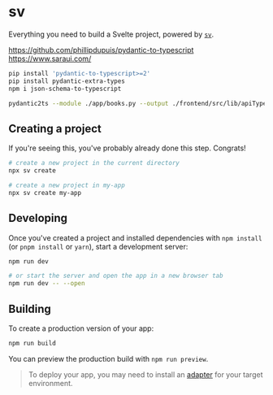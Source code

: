 # sv

Everything you need to build a Svelte project, powered by [`sv`](https://github.com/sveltejs/cli).

https://github.com/phillipdupuis/pydantic-to-typescript
https://www.saraui.com/

```bash
pip install 'pydantic-to-typescript>=2'
pip install pydantic-extra-types
npm i json-schema-to-typescript

pydantic2ts --module ./app/books.py --output ./frontend/src/lib/apiTypes.ts
```

## Creating a project

If you're seeing this, you've probably already done this step. Congrats!

```bash
# create a new project in the current directory
npx sv create

# create a new project in my-app
npx sv create my-app
```

## Developing

Once you've created a project and installed dependencies with `npm install` (or `pnpm install` or `yarn`), start a development server:

```bash
npm run dev

# or start the server and open the app in a new browser tab
npm run dev -- --open
```

## Building

To create a production version of your app:

```bash
npm run build
```

You can preview the production build with `npm run preview`.

> To deploy your app, you may need to install an [adapter](https://svelte.dev/docs/kit/adapters) for your target environment.

